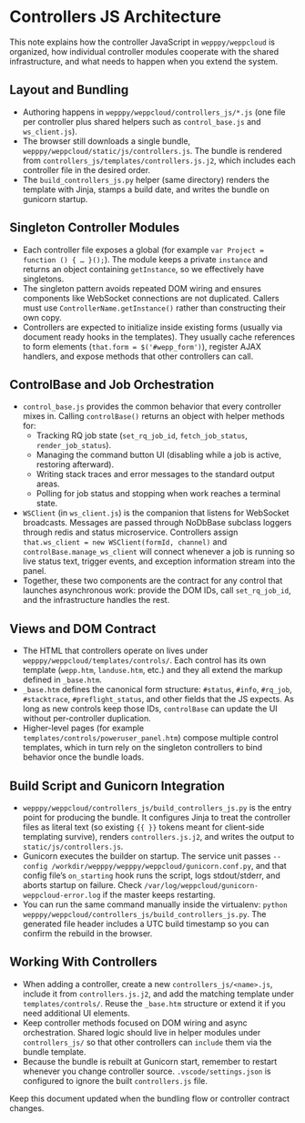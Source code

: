# Controllers JS Architecture

This note explains how the controller JavaScript in `wepppy/weppcloud` is organized, how individual controller modules cooperate with the shared infrastructure, and what needs to happen when you extend the system.

## Layout and Bundling
- Authoring happens in `wepppy/weppcloud/controllers_js/*.js` (one file per controller plus shared helpers such as `control_base.js` and `ws_client.js`).
- The browser still downloads a single bundle, `wepppy/weppcloud/static/js/controllers.js`. The bundle is rendered from `controllers_js/templates/controllers.js.j2`, which includes each controller file in the desired order.
- The `build_controllers_js.py` helper (same directory) renders the template with Jinja, stamps a build date, and writes the bundle on gunicorn startup.

## Singleton Controller Modules
- Each controller file exposes a global (for example `var Project = function () { … }();`). The module keeps a private `instance` and returns an object containing `getInstance`, so we effectively have singletons.
- The singleton pattern avoids repeated DOM wiring and ensures components like WebSocket connections are not duplicated. Callers must use `ControllerName.getInstance()` rather than constructing their own copy.
- Controllers are expected to initialize inside existing forms (usually via document ready hooks in the templates). They usually cache references to form elements (`that.form = $('#wepp_form')`), register AJAX handlers, and expose methods that other controllers can call.

## ControlBase and Job Orchestration
- `control_base.js` provides the common behavior that every controller mixes in. Calling `controlBase()` returns an object with helper methods for:
  - Tracking RQ job state (`set_rq_job_id`, `fetch_job_status`, `render_job_status`).
  - Managing the command button UI (disabling while a job is active, restoring afterward).
  - Writing stack traces and error messages to the standard output areas.
  - Polling for job status and stopping when work reaches a terminal state.
- `WSClient` (in `ws_client.js`) is the companion that listens for WebSocket broadcasts. Messages are passed through NoDbBase subclass loggers through redis and status microservice. Controllers assign `that.ws_client = new WSClient(formId, channel)` and `controlBase.manage_ws_client` will connect whenever a job is running so live status text, trigger events, and exception information stream into the panel.
- Together, these two components are the contract for any control that launches asynchronous work: provide the DOM IDs, call `set_rq_job_id`, and the infrastructure handles the rest.

## Views and DOM Contract
- The HTML that controllers operate on lives under `wepppy/weppcloud/templates/controls/`. Each control has its own template (`wepp.htm`, `landuse.htm`, etc.) and they all extend the markup defined in `_base.htm`.
- `_base.htm` defines the canonical form structure: `#status`, `#info`, `#rq_job`, `#stacktrace`, `#preflight_status`, and other fields that the JS expects. As long as new controls keep those IDs, `controlBase` can update the UI without per-controller duplication.
- Higher-level pages (for example `templates/controls/poweruser_panel.htm`) compose multiple control templates, which in turn rely on the singleton controllers to bind behavior once the bundle loads.

## Build Script and Gunicorn Integration
- `wepppy/weppcloud/controllers_js/build_controllers_js.py` is the entry point for producing the bundle. It configures Jinja to treat the controller files as literal text (so existing `{{ }}` tokens meant for client-side templating survive), renders `controllers.js.j2`, and writes the output to `static/js/controllers.js`.
- Gunicorn executes the builder on startup. The service unit passes `--config /workdir/wepppy/wepppy/weppcloud/gunicorn.conf.py`, and that config file’s `on_starting` hook runs the script, logs stdout/stderr, and aborts startup on failure. Check `/var/log/weppcloud/gunicorn-weppcloud-error.log` if the master keeps restarting.
- You can run the same command manually inside the virtualenv: `python wepppy/weppcloud/controllers_js/build_controllers_js.py`. The generated file header includes a UTC build timestamp so you can confirm the rebuild in the browser.

## Working With Controllers
- When adding a controller, create a new `controllers_js/<name>.js`, include it from `controllers.js.j2`, and add the matching template under `templates/controls/`. Reuse the `_base.htm` structure or extend it if you need additional UI elements.
- Keep controller methods focused on DOM wiring and async orchestration. Shared logic should live in helper modules under `controllers_js/` so that other controllers can `include` them via the bundle template.
- Because the bundle is rebuilt at Gunicorn start, remember to restart whenever you change controller source. `.vscode/settings.json` is configured to ignore the built
`controllers.js` file.

Keep this document updated when the bundling flow or controller contract changes.
